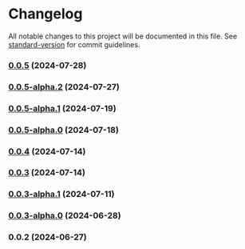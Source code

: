 # Changelog

All notable changes to this project will be documented in this file. See [standard-version](https://github.com/conventional-changelog/standard-version) for commit guidelines.

### [0.0.5](https://github.com/acrool/acrool-react-hooks/compare/v0.0.5-alpha.2...v0.0.5) (2024-07-28)

### [0.0.5-alpha.2](https://github.com/acrool/acrool-react-hooks/compare/v0.0.5-alpha.1...v0.0.5-alpha.2) (2024-07-27)

### [0.0.5-alpha.1](https://github.com/acrool/acrool-react-hooks/compare/v0.0.5-alpha.0...v0.0.5-alpha.1) (2024-07-19)

### [0.0.5-alpha.0](https://github.com/acrool/acrool-react-hooks/compare/v0.0.4...v0.0.5-alpha.0) (2024-07-18)

### [0.0.4](https://github.com/acrool/acrool-react-hooks/compare/v0.0.3...v0.0.4) (2024-07-14)

### [0.0.3](https://github.com/acrool/acrool-react-hooks/compare/v0.0.3-alpha.1...v0.0.3) (2024-07-14)

### [0.0.3-alpha.1](https://github.com/acrool/acrool-react-hooks/compare/v0.0.3-alpha.0...v0.0.3-alpha.1) (2024-07-11)

### [0.0.3-alpha.0](https://github.com/acrool/acrool-react-hooks/compare/v0.0.2...v0.0.3-alpha.0) (2024-06-28)

### 0.0.2 (2024-06-27)
